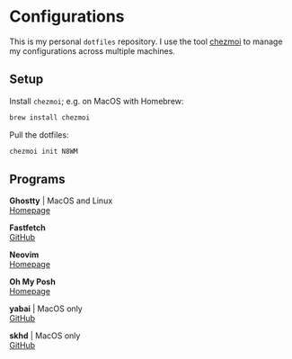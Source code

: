 # Configurations

This is my personal `dotfiles` repository. I use the tool
[chezmoi](https://chezmoi.io/) to manage my configurations across multiple machines.

## Setup

Install `chezmoi`; e.g. on MacOS with Homebrew:

```sh
brew install chezmoi
```

Pull the dotfiles:

```sh
chezmoi init N8WM
```

## Programs

**Ghostty** | MacOS and Linux  
[Homepage](https://ghostty.org/)

**Fastfetch**  
[GitHub](https://github.com/fastfetch-cli/fastfetch)

**Neovim**  
[Homepage](https://neovim.io/)

**Oh My Posh**  
[Homepage](https://ohmyposh.dev/)

**yabai**  | MacOS only  
[GitHub](https://github.com/koekeishiya/yabai)

**skhd** | MacOS only  
[GitHub](https://github.com/koekeishiya/skhd)

